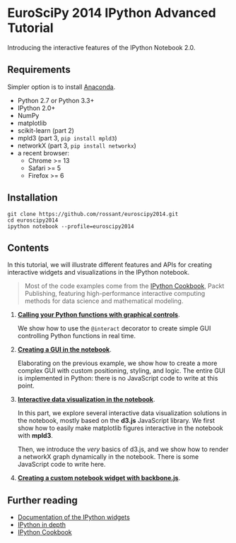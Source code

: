 EuroSciPy 2014 IPython Advanced Tutorial
========================================

Introducing the interactive features of the IPython Notebook 2.0.


## Requirements

Simpler option is to install [Anaconda](https://store.continuum.io/cshop/anaconda/).

* Python 2.7 or Python 3.3+
* IPython 2.0+
* NumPy
* matplotlib
* scikit-learn (part 2)
* mpld3 (part 3, `pip install mpld3`)
* networkX (part 3, `pip install networkx`)
* a recent browser:
    * Chrome >= 13
    * Safari >= 5
    * Firefox >= 6


## Installation

```
git clone https://github.com/rossant/euroscipy2014.git
cd euroscipy2014
ipython notebook --profile=euroscipy2014
```


## Contents

In this tutorial, we will illustrate different features and APIs for creating interactive widgets and visualizations in the IPython notebook.

> Most of the code examples come from the [IPython Cookbook](http://ipython-books.github.io), Packt Publishing, featuring high-performance interactive computing methods for data science and mathematical modeling.


1. [**Calling your Python functions with graphical controls**](http://nbviewer.ipython.org/github/rossant/euroscipy2014/blob/master/01_interact.ipynb).

    We show how to use the `@interact` decorator to create simple GUI controlling Python functions in real time.
    
2. [**Creating a GUI in the notebook**](http://nbviewer.ipython.org/github/rossant/euroscipy2014/blob/master/02_gui.ipynb).
    
    Elaborating on the previous example, we show how to create a more complex GUI with custom positioning, styling, and logic. The entire GUI is implemented in Python: there is no JavaScript code to write at this point.
    
3. [**Interactive data visualization in the notebook**](http://nbviewer.ipython.org/github/rossant/euroscipy2014/blob/master/03_dataviz.ipynb).

    In this part, we explore several interactive data visualization solutions in the notebook, mostly based on the **d3.js** JavaScript library. We first show how to easily make matplotlib figures interactive in the notebook with **mpld3**.
    
    Then, we introduce the *very* basics of d3.js, and we show how to render a networkX graph dynamically in the notebook. There is some JavaScript code to write here.
    
4. [**Creating a custom notebook widget with backbone.js**](http://nbviewer.ipython.org/github/rossant/euroscipy2014/blob/master/04_custom.ipynb).


## Further reading

* [Documentation of the IPython widgets](http://nbviewer.ipython.org/github/ipython/ipython/blob/master/examples/Interactive%20Widgets/Index.ipynb)
* [IPython in depth](http://nbviewer.ipython.org/github/ipython/ipython-in-depth/tree/master/examples/Interactive%20Widgets/)
* [IPython Cookbook](http://ipython-books.github.io)

